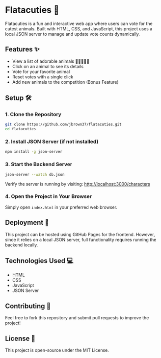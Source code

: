 # Flatacuties 🐾

Flatacuties is a fun and interactive web app where users can vote for the cutest animals. Built with HTML, CSS, and JavaScript, this project uses a local JSON server to manage and update vote counts dynamically.

## Features ✨
- View a list of adorable animals 🐶🐱🐰🐼🐵
- Click on an animal to see its details
- Vote for your favorite animal
- Reset votes with a single click
- Add new animals to the competition (Bonus Feature)

## Setup 🛠️

### 1. Clone the Repository
```sh
git clone https://github.com/jbrown37/flatacuties.git
cd flatacuties
```

### 2. Install JSON Server (if not installed)
```sh
npm install -g json-server
```

### 3. Start the Backend Server
```sh
json-server --watch db.json
```
Verify the server is running by visiting: [http://localhost:3000/characters](http://localhost:3000/characters)

### 4. Open the Project in Your Browser
Simply open `index.html` in your preferred web browser.

## Deployment 🚀
This project can be hosted using GitHub Pages for the frontend. However, since it relies on a local JSON server, full functionality requires running the backend locally.

## Technologies Used 💻
- HTML
- CSS
- JavaScript
- JSON Server

## Contributing 🤝
Feel free to fork this repository and submit pull requests to improve the project!

## License 📜
This project is open-source under the MIT License.